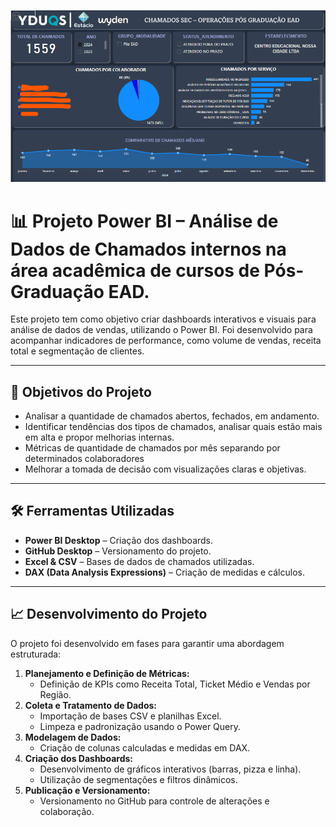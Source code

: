 ![Relatório Power BI 1](./PBI_SEC.png)

# 📊 Projeto Power BI – Análise de Dados de Chamados internos na área acadêmica de cursos de Pós-Graduação EAD.

Este projeto tem como objetivo criar dashboards interativos e visuais para análise de dados de vendas, utilizando o Power BI. Foi desenvolvido para acompanhar indicadores de performance, como volume de vendas, receita total e segmentação de clientes.  

---

## 📌 **Objetivos do Projeto**
- Analisar a quantidade de chamados abertos, fechados, em andamento.  
- Identificar tendências dos tipos de chamados, analisar quais estão mais em alta e propor melhorias internas.
- Métricas de quantidade de chamados por mês separando por determinados colaboradores
- Melhorar a tomada de decisão com visualizações claras e objetivas.  

---

## 🛠️ **Ferramentas Utilizadas**
- **Power BI Desktop** – Criação dos dashboards.  
- **GitHub Desktop** – Versionamento do projeto.  
- **Excel & CSV** – Bases de dados de chamados utilizadas.  
- **DAX (Data Analysis Expressions)** – Criação de medidas e cálculos.  

---

## 📈 **Desenvolvimento do Projeto**
O projeto foi desenvolvido em fases para garantir uma abordagem estruturada:  

1. **Planejamento e Definição de Métricas:**  
   - Definição de KPIs como Receita Total, Ticket Médio e Vendas por Região.  
2. **Coleta e Tratamento de Dados:**  
   - Importação de bases CSV e planilhas Excel.  
   - Limpeza e padronização usando o Power Query.  
3. **Modelagem de Dados:**    
   - Criação de colunas calculadas e medidas em DAX.  
4. **Criação dos Dashboards:**  
   - Desenvolvimento de gráficos interativos (barras, pizza e linha).  
   - Utilização de segmentações e filtros dinâmicos.  
5. **Publicação e Versionamento:**  
   - Versionamento no GitHub para controle de alterações e colaboração.  

